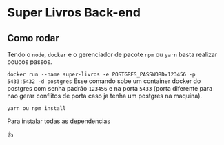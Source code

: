 # Super Livros Back-end

## Como rodar

Tendo o `node`, `docker` e o gerenciador de pacote `npm` ou `yarn` basta realizar poucos passos.

`docker run --name super-livros -e POSTGRES_PASSWORD=123456 -p 5433:5432 -d postgres`
Esse comando sobe um container docker do postgres com senha padrão `123456` e na porta `5433` (porta diferente para nao gerar conflitos de porta caso ja tenha um postgres na maquina).

`yarn ou npm install`

Para instalar todas as dependencias

👍
